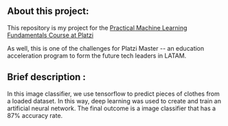 <h2> About this project: </h2>

This repository is my project for the [Practical Machine Learning Fundamentals Course at Platzi](https://platzi.com/clases/fundamentos-ml/)

As well, this is one of the challenges for Platzi Master -- an education acceleration program to form the future tech leaders in LATAM.

<h2> Brief description : </h2>

In this image classifier, we use tensorflow to predict pieces of clothes from a loaded dataset. In this way, deep learning was used to create and train an artificial neural network. The final outcome is a image classifier that has a 87% accuracy rate. 
